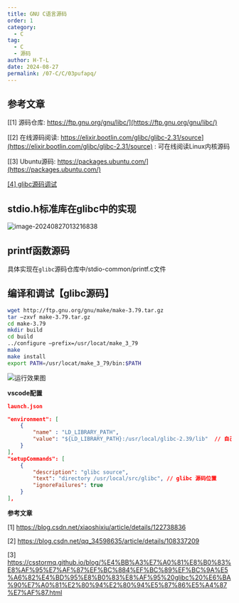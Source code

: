 ```yaml
---
title: GNU C语言源码
order: 1
category:
  - C
tag:
  - C
  - 源码
author: H·T·L
date: 2024-08-27
permalink: /07-C/C/03pufapq/
---
```


## 参考文章

[[1] 源码仓库: https://ftp.gnu.org/gnu/libc/](https://ftp.gnu.org/gnu/libc/)

[[2] 在线源码阅读: https://elixir.bootlin.com/glibc/glibc-2.31/source](https://elixir.bootlin.com/glibc/glibc-2.31/source) : 可在线阅读Linux内核源码

[[3] Ubuntu源码: https://packages.ubuntu.com/](https://packages.ubuntu.com/)

[[4] glibc源码调试](https://csstormq.github.io/blog/%E4%BB%A3%E7%A0%81%E8%B0%83%E8%AF%95%E7%AF%87%EF%BC%884%EF%BC%89%EF%BC%9A%E5%A6%82%E4%BD%95%E8%B0%83%E8%AF%95%20glibc%20%E6%BA%90%E7%A0%81%E2%80%94%E2%80%94%E5%87%86%E5%A4%87%E7%AF%87.html)

<!-- more -->



## stdio.h标准库在glibc中的实现

![image-20240827013216838](https://images.hicoding.top/i/2024/08/27/26oy6i-3.webp)

## printf函数源码

具体实现在`glibc`源码仓库中/stdio-common/printf.c文件



## 编译和调试【glibc源码】

```bash
wget http://ftp.gnu.org/gnu/make/make-3.79.tar.gz
tar –zxvf make-3.79.tar.gz
cd make-3.79
mkdir build
cd build
../configure –prefix=/usr/locat/make_3_79
make
make install
export PATH=/usr/locat/make_3_79/bin:$PATH
```

![运行效果图](https://images.hicoding.top/i/2025/01/24/p538lo-3.webp)

**vscode配置**

```json
launch.json

"environment": [
    {
        "name" : "LD_LIBRARY_PATH",
        "value": "${LD_LIBRARY_PATH}:/usr/local/glibc-2.39/lib"  // 自己编译的glibc的动态链接库地址
    }
],
"setupCommands": [
    {
        "description": "glibc source",
        "text": "directory /usr/local/src/glibc", // glibc 源码位置
        "ignoreFailures": true
    }
],
```

**参考文章**

[1] https://blog.csdn.net/xiaoshixiu/article/details/122738836

[2] https://blog.csdn.net/qq_34598635/article/details/108337209

[3] https://csstormq.github.io/blog/%E4%BB%A3%E7%A0%81%E8%B0%83%E8%AF%95%E7%AF%87%EF%BC%884%EF%BC%89%EF%BC%9A%E5%A6%82%E4%BD%95%E8%B0%83%E8%AF%95%20glibc%20%E6%BA%90%E7%A0%81%E2%80%94%E2%80%94%E5%87%86%E5%A4%87%E7%AF%87.html
